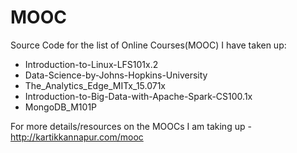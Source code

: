 # MOOC

Source Code for the list of Online Courses(MOOC) I have taken up:

* Introduction-to-Linux-LFS101x.2
* Data-Science-by-Johns-Hopkins-University
* The_Analytics_Edge_MITx_15.071x
* Introduction-to-Big-Data-with-Apache-Spark-CS100.1x 
* MongoDB_M101P


For more details/resources on the MOOCs I am taking up - http://kartikkannapur.com/mooc